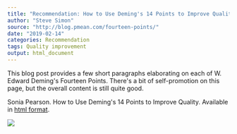 ```yaml
---
title: "Recommendation: How to Use Deming's 14 Points to Improve Quality"
author: "Steve Simon"
source: "http://blog.pmean.com/fourteen-points/"
date: "2019-02-14"
categories: Recommendation
tags: Quality improvement
output: html_document
---
```


This blog post provides a few short paragraphs elaborating on each of W.
Edward Deming's Fourteen Points. There's a bit of self-promotion on this
page, but the overall content is still quite good.

<!---More--->

Sonia Pearson. How to Use Deming's 14 Points to Improve Quality.
Available in [html format](https://tallyfy.com/demings-14-points/).

![](http://www.pmean.com/images/images/19/fourteen-points01.png)




